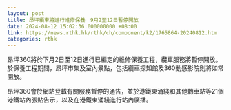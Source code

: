 ```yaml
---
layout: post
title: 昂坪纜車將進行維修保養　9月2至12日暫停開放
date: 2024-08-12 15:02:36.000000000 +08:00
link: https://news.rthk.hk/rthk/ch/component/k2/1765864-20240812.htm
categories: rthk
---
```


昂坪360將於下月2日至12日進行已編定的維修保養工程，纜車服務將暫停開放。於保養工程期間，昂坪市集及室內景點，包括纜車探知館及360動感影院則將如常開放。

昂坪360會於網站登載有關服務暫停的通告，並於港鐵東涌綫和其他轉車站等21個港鐵站內張貼告示，以及在港鐵東涌綫進行站內廣播。
